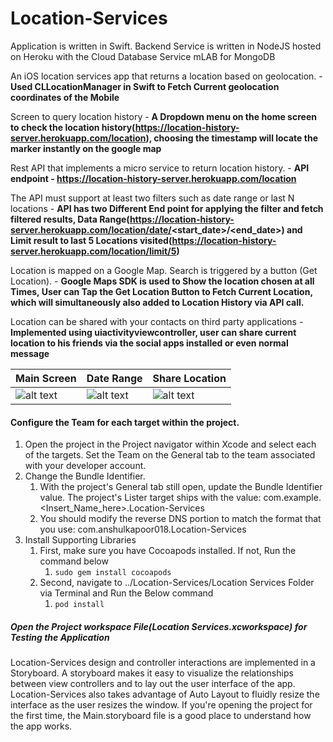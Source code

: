# Location-Services

Application is written in Swift.
Backend Service is written in NodeJS hosted on Heroku with the Cloud Database Service mLAB for MongoDB

An iOS location services app that returns a location based on geolocation. - **Used CLLocationManager in Swift to Fetch Current geolocation coordinates of the Mobile**

Screen to query location history - **A Dropdown menu on the home screen to check the location history(https://location-history-server.herokuapp.com/location), choosing the timestamp will locate the marker instantly on the google map**

Rest API that implements a micro service to return location history. - **API endpoint - https://location-history-server.herokuapp.com/location**

The API must support at least two filters such as date range or last N locations - **API has two Different End point for applying the filter and fetch filtered results, Data Range(https://location-history-server.herokuapp.com/location/date/<start_date>/<end_date>) and Limit result to last 5 Locations visited(https://location-history-server.herokuapp.com/location/limit/5)**

Location is mapped on a Google Map. Search is triggered by a button (Get Location). - **Google Maps SDK is used to Show the location chosen at all Times, User can Tap the Get Location Button to Fetch Current Location, which will simultaneously also added to Location History via API call.**

Location can be shared with your contacts on third party applications - **Implemented using uiactivityviewcontroller, user can share current location to his friends via the social apps installed or even normal message**

| Main Screen                                                                                                 | Date Range                                                                                                 | Share Location                                                                                                 |
| ----------------------------------------------------------------------------------------------------------- | ---------------------------------------------------------------------------------------------------------- | -------------------------------------------------------------------------------------------------------------- |
| ![alt text](https://github.com/anshulkapoor018/Location-Services/blob/master/Screenshots/Main%20Screen.png) | ![alt text](https://github.com/anshulkapoor018/Location-Services/blob/master/Screenshots/Date%20Range.png) | ![alt text](https://github.com/anshulkapoor018/Location-Services/blob/master/Screenshots/Share%20Location.png) |

#### Configure the Team for each target within the project.

1. Open the project in the Project navigator within Xcode and select each of the targets. Set the Team on the General tab to the team associated with your developer account.
2. Change the Bundle Identifier.
   1. With the project's General tab still open, update the Bundle Identifier value. The project's Lister target ships with the value: com.example.<Insert_Name_here>.Location-Services
   2. You should modify the reverse DNS portion to match the format that you use: com.anshulkapoor018.Location-Services <This needs to be edited>
3. Install Supporting Libraries
   1. First, make sure you have Cocoapods installed. If not, Run the command below
      1. `sudo gem install cocoapods`
   2. Second, navigate to ../Location-Services/Location Services Folder via Terminal and Run the Below command
      1. `pod install`

##### Open the Project workspace File(_Location Services.xcworkspace_) for Testing the Application

Location-Services design and controller interactions are implemented in a Storyboard. A storyboard makes it easy to visualize the relationships between view controllers and to lay out the user interface of the app. Location-Services also takes advantage of Auto Layout to fluidly resize the interface as the user resizes the window. If you're opening the project for the first time, the Main.storyboard file is a good place to understand how the app works.
